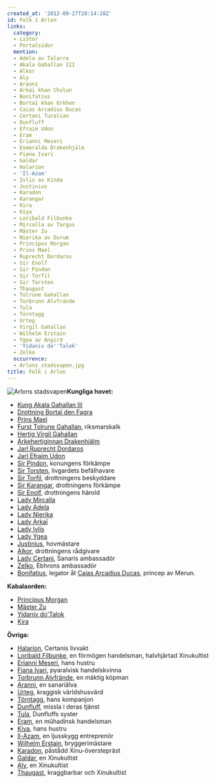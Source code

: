 ```yaml
---
created_at: '2012-09-27T20:14:28Z'
id: Folk i Arlon
links:
  category:
  - Listor
  - Portalsidor
  mention:
  - Adela av Talarra
  - Akala Gahallan III
  - Alkor
  - Aly
  - Aranni
  - Arkaï khan Chulun
  - Bonifatius
  - Bortaï khan Orkhon
  - Caias Arcadius Ducas
  - Certani Turalian
  - Dunfluff
  - Efraim Udon
  - Eram
  - Erianni Meseri
  - Esmeralda Drakenhjälm
  - Fiana Ivari
  - Galdar
  - Halarion
  - 'Il-Azam'
  - Ivlis av Kinda
  - Justinius
  - Karadon
  - Karangar
  - Kira
  - Kiya
  - Loribald Filbunke
  - Mircalla av Targus
  - Mäster Zu
  - Nierika av Durum
  - Principus Morgan
  - Prins Mael
  - Ruprecht Dordaros
  - Sir Enolf
  - Sir Pindon
  - Sir Torfil
  - Sir Torsten
  - Thaugast
  - Tolrune Gahallan
  - Torbrunn Alvfrände
  - Tula
  - Törntagg
  - Urteg
  - Virgil Gahallan
  - Wilhelm Erstain
  - Ygea av Angird
  - 'Yidaniv do''Talok'
  - Zelko
  occurrence:
  - Arlons_stadsvapen.jpg
title: Folk i Arlon
---
```


![Arlons stadsvapen]**Kungliga hovet:**

-   [Kung Akala Gahallan III]
-   [Drottning Bortaï den Fagra]
-   [Prins Mael]
-   [Furst Tolrune Gahallan], riksmarskalk
-   [Hertig Virgil Gahallan]
-   [Ärkehertiginnan Drakenhjälm]
-   [Jarl Ruprecht Dordaros]
-   [Jarl Efraim Udon]
-   [Sir Pindon], konungens förkämpe
-   [Sir Torsten], livgardets befälhavare
-   [Sir Torfil], drottningens beskyddare
-   [Sir Karangar], drottningens förkämpe
-   [Sir Enolf], drottningens härold
-   [Lady Mircalla]
-   [Lady Adela]
-   [Lady Nierika]
-   [Lady Arkaï]
-   [Lady Ivlis]
-   [Lady Ygea]
-   [Justinius], hovmästare
-   [Alkor], drottningens rådgivare
-   [Lady Certani], Sanaris ambassadör
-   [Zelko], Ebhrons ambassadör
-   [Bonifatius], legator åt [Caias Arcadius Ducas], princep av Merun.

**Kabalaorden:**

-   [Principus Morgan]
-   [Mäster Zu]
-   [Yidaniv do'Talok]
-   [Kira]

**Övriga:**

-   [Halarion], Certanis livvakt
-   [Loribald Filbunke], en förmögen handelsman, halvhjärtad Xinukultist
-   [Erianni Meseri], hans hustru
-   [Fiana Ivari], pyaralvisk handelskvinna
-   [Torbrunn Alvfrände], en mäktig köpman
-   [Aranni], en sanariälva
-   [Urteg], kraggisk världshusvärd
-   [Törntagg], hans kompanjon
-   [Dunfluff], missla i deras tjänst
-   [Tula], Dunfluffs syster
-   [Eram], en mûhadinsk handelsman
-   [Kiya], hans hustru
-   [Il-Azam], en ljusskygg entreprenör
-   [Wilhelm Erstain], bryggerimästare
-   [Karadon], påstådd Xinu-överstepräst
-   [Galdar], en Xinukultist
-   [Aly], en Xinukultist
-   [Thaugast], kraggbarbar och Xinukultist

  [Arlons stadsvapen]: Arlons_stadsvapen.jpg "Arlons stadsvapen"
  [Kung Akala Gahallan III]: Akala_Gahallan_III
  [Drottning Bortaï den Fagra]: Bortaï_khan_Orkhon
  [Prins Mael]: Prins_Mael
  [Furst Tolrune Gahallan]: Tolrune_Gahallan
  [Hertig Virgil Gahallan]: Virgil_Gahallan
  [Ärkehertiginnan Drakenhjälm]: Esmeralda_Drakenhjälm
  [Jarl Ruprecht Dordaros]: Ruprecht_Dordaros
  [Jarl Efraim Udon]: Efraim_Udon
  [Sir Pindon]: Sir_Pindon
  [Sir Torsten]: Sir_Torsten
  [Sir Torfil]: Sir_Torfil
  [Sir Karangar]: Karangar
  [Sir Enolf]: Sir_Enolf
  [Lady Mircalla]: Mircalla_av_Targus
  [Lady Adela]: Adela_av_Talarra
  [Lady Nierika]: Nierika_av_Durum
  [Lady Arkaï]: Arkaï_khan_Chulun
  [Lady Ivlis]: Ivlis_av_Kinda
  [Lady Ygea]: Ygea_av_Angird
  [Justinius]: Justinius
  [Alkor]: Alkor
  [Lady Certani]: Certani_Turalian
  [Zelko]: Zelko
  [Bonifatius]: Bonifatius
  [Caias Arcadius Ducas]: Caias_Arcadius_Ducas
  [Principus Morgan]: Principus_Morgan
  [Mäster Zu]: Mäster_Zu
  [Yidaniv do'Talok]: Yidaniv_doTalok
  [Kira]: Kira
  [Halarion]: Halarion
  [Loribald Filbunke]: Loribald_Filbunke
  [Erianni Meseri]: Erianni_Meseri
  [Fiana Ivari]: Fiana_Ivari
  [Torbrunn Alvfrände]: Torbrunn_Alvfrände
  [Aranni]: Aranni
  [Urteg]: Urteg
  [Törntagg]: Törntagg
  [Dunfluff]: Dunfluff
  [Tula]: Tula
  [Eram]: Eram
  [Kiya]: Kiya
  [Il-Azam]: Il-Azam
  [Wilhelm Erstain]: Wilhelm_Erstain
  [Karadon]: Karadon
  [Galdar]: Galdar
  [Aly]: Aly
  [Thaugast]: Thaugast